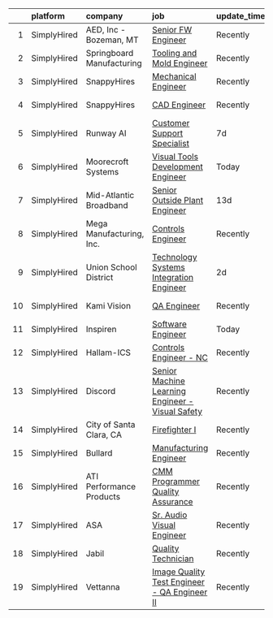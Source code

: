 

|    | platform    | company                   | job                                                                                                                                                          | update_time   | location          |
|---:|:------------|:--------------------------|:-------------------------------------------------------------------------------------------------------------------------------------------------------------|:--------------|:------------------|
|  1 | SimplyHired | AED, Inc - Bozeman, MT    | [Senior FW Engineer](https://www.simplyhired.com/job/zINmUZXgScoXXgS_gyiF3t60esMGL8VWIM8nJ8Kv2CvxPHXAK-fHew?q=visual+engineer)                               | Recently      | Bozeman, MT       |
|  2 | SimplyHired | Springboard Manufacturing | [Tooling and Mold Engineer](https://www.simplyhired.com/job/vJSA_M1EiGwTb1NpIZBOgMbpZwfg3ZSN7xrARDQTx1Spzq02BQgpKQ?q=visual+engineer)                        | Recently      | Menlo Park, CA    |
|  3 | SimplyHired | SnappyHires               | [Mechanical Engineer](https://www.simplyhired.com/job/6n9iMUb_c2KhEbCGr8pjSHfe2LkQD1XsNGf4AIntMZAcmDmlx6Sc8A?q=visual+engineer)                              | Recently      | Santa Clara, CA   |
|  4 | SimplyHired | SnappyHires               | [CAD Engineer](https://www.simplyhired.com/job/R1Cl21r5OFWIy8Dr026wNlVAkVlzCGLDUg-KL6O3kbzuvaJ9Qb39BQ?q=visual+engineer)                                     | Recently      | Santa Clara, CA   |
|  5 | SimplyHired | Runway AI                 | [Customer Support Specialist](https://www.simplyhired.com/job/yOM1SBj_PPWhGeE7Encj4XkqelW3hS5E6EN632kQiZLCOrxGlUjdNg?q=visual+engineer)                      | 7d            | Remote            |
|  6 | SimplyHired | Moorecroft Systems        | [Visual Tools Development Engineer](https://www.simplyhired.com/job/r7dF0i8GkmIbk8YargSJhR7PWufY4SYzMAtpN78Nc5uIQ1aSM_OJDQ?q=visual+engineer)                | Today         | Remote            |
|  7 | SimplyHired | Mid-Atlantic Broadband    | [Senior Outside Plant Engineer](https://www.simplyhired.com/job/ICGhglVn08P4tI9p5WeAec0S6SL0Z-g68i6q04JGXDaEmPseOGjrbA?q=visual+engineer)                    | 13d           | South Boston, VA  |
|  8 | SimplyHired | Mega Manufacturing, Inc.  | [Controls Engineer](https://www.simplyhired.com/job/A-PuLvSL_MSX4LQRH98oIWQQrXj2TQ7eGS_jFvpYgV-Fy8o4GRfiNw?q=visual+engineer)                                | Recently      | Rockford, IL      |
|  9 | SimplyHired | Union School District     | [Technology Systems Integration Engineer](https://www.simplyhired.com/job/n5dbpROp9eV2vEqag7f2lXffd9hm0AD69l6_OaJy8ZiFrj4Tx1RD7w?q=visual+engineer)          | 2d            | San Jose, CA      |
| 10 | SimplyHired | Kami Vision               | [QA Engineer](https://www.simplyhired.com/job/djfIQmJQkp5d4uQVc5eQDO5xchDvZeXvZpXBSCpjD7vXNYtko9NDwQ?q=visual+engineer)                                      | Recently      | San Jose, CA      |
| 11 | SimplyHired | Inspiren                  | [Software Engineer](https://www.simplyhired.com/job/o6oC4E5b_4MOXjPKYemAwldsnOQy1MCVK8NdjEi_GBUMi7XCOjZ6Ew?q=visual+engineer)                                | Today         | Remote            |
| 12 | SimplyHired | Hallam-ICS                | [Controls Engineer - NC](https://www.simplyhired.com/job/DOGd1C5hBebf7bjHF04ZQmod2c1lYghbzwR0BEiad8ecdQ1pyL6f4w?q=visual+engineer)                           | Recently      | Apex, NC          |
| 13 | SimplyHired | Discord                   | [Senior Machine Learning Engineer - Visual Safety](https://www.simplyhired.com/job/zsimLYlOHRnAw1lwANG63BEYMRW2-91A-qc9m0u9Wcvhu2H5H4Dsow?q=visual+engineer) | Recently      | San Francisco, CA |
| 14 | SimplyHired | City of Santa Clara, CA   | [Firefighter I](https://www.simplyhired.com/job/Rz9XRTXPH3_UfIbcEOQ3lEO1t-tyZ3pH9e7u13cwhs285j3c1c65CQ?q=visual+engineer)                                    | Recently      | Santa Clara, CA   |
| 15 | SimplyHired | Bullard                   | [Manufacturing Engineer](https://www.simplyhired.com/job/HA6LOzvvHyqR1qdolmF2J9YLLEYqCrt3305EyFYjD-Y31pLzZfaUaw?q=visual+engineer)                           | Recently      | Lexington, KY     |
| 16 | SimplyHired | ATI Performance Products  | [CMM Programmer Quality Assurance](https://www.simplyhired.com/job/_mMxAp1Ex_EDwGYRdhEsJaY-kUla-E4g_d5RRlFnDnIZZE5MZQkOIQ?q=visual+engineer)                 | Recently      | Gwynn Oak, MD     |
| 17 | SimplyHired | ASA                       | [Sr. Audio Visual Engineer](https://www.simplyhired.com/job/u6HjEjOoK-LxAqZRk5lo7pkZ2qO5N5BIEqkDodoAOVOT9T7rFMTpMw?q=visual+engineer)                        | Recently      | Santa Clara, CA   |
| 18 | SimplyHired | Jabil                     | [Quality Technician](https://www.simplyhired.com/job/gWyeOoG9iSXtTbpa38n_08nRMFSb-bJxoZUsolse-nHmzIBxm8k1gg?q=visual+engineer)                               | Recently      | San Jose, CA      |
| 19 | SimplyHired | Vettanna                  | [Image Quality Test Engineer - QA Engineer II](https://www.simplyhired.com/job/lVQgj6-ZezFdf5mMFN0pHuZeTpu6fa_zMZEck0xFlayh5bZeU9WfEQ?q=visual+engineer)     | Recently      | Sunnyvale, CA     |